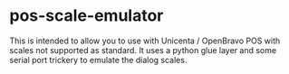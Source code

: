 pos-scale-emulator
==================

This is intended to allow you to  use with Unicenta / OpenBravo POS with scales not supported as standard. It uses a python glue layer and some serial port trickery to emulate the dialog scales.